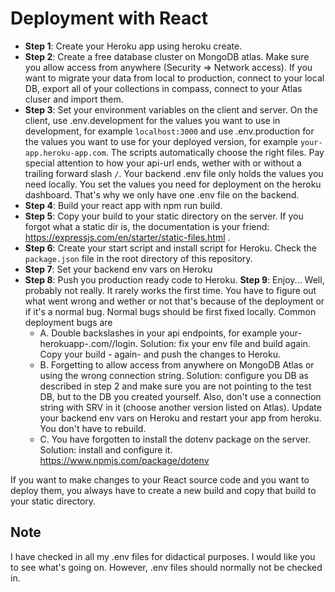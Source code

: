 # Deployment with React

* **Step 1**: Create your Heroku app using heroku create.
* **Step 2**: Create a free database cluster on MongoDB atlas. Make sure you allow access from anywhere (Security => Network access). If you want to migrate your data from local to production, connect to your local DB, export all of your collections in compass, connect to your Atlas cluser and import them.
* **Step 3**: Set your environment variables on the client and server. On the client, use .env.development for the values you want to use in development, for example `localhost:3000` and use .env.production for the values you want to use for your deployed version, for example `your-app.heroku-app.com`. The scripts automatically choose the right files. Pay special attention to how your api-url ends, wether with or without a trailing forward slash `/`. Your backend .env file only holds the values you need locally. You set the values you need for deployment on the heroku dashboard. That's why we only have one .env file on the backend.
* **Step 4**: Build your react app with npm run build.
* **Step 5**: Copy your build to your static directory on the server. If you forgot what a static dir is, the documentation is your friend: https://expressjs.com/en/starter/static-files.html .
* **Step 6**: Create your start script and install script for Heroku. Check the `package.json` file in the root directory of this repository.
* **Step 7**: Set your backend env vars on Heroku
* **Step 8**: Push you production ready code to Heroku.
**Step 9**: Enjoy... Well, probably not really. It rarely works the first time. You have to figure out what went wrong and wether or not that's because of the deployment or if it's a normal bug. Normal bugs should be first fixed locally. Common deployment bugs are
    * A. Double backslashes in your api endpoints, for example your-herokuapp-.com//login. Solution: fix your env file and build again. Copy your build - again- and push the changes to Heroku.
    * B. Forgetting to allow access from anywhere on MongoDB Atlas or using the wrong connection string. Solution: configure you DB as described in step 2 and make sure you are not pointing to the test DB, but to the DB you created yourself. Also, don't use a connection string with SRV in it (choose another version listed on Atlas). Update your backend env vars on Heroku and restart your app from heroku. You don't have to rebuild.
    * C. You have forgotten to install the dotenv package on the server. Solution: install and configure it. https://www.npmjs.com/package/dotenv

If you want to make changes to your React source code and you want to deploy them, you always have to create a new build and copy that build to your static directory.

## Note
I have checked in all my .env files for didactical purposes. I would like you to see what's going on. However, .env files should normally not be checked in.  